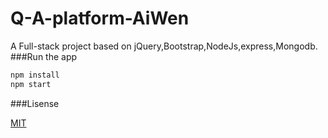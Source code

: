 # Q-A-platform-AiWen
A Full-stack project based on jQuery,Bootstrap,NodeJs,express,Mongodb.
###Run the app

```bash
npm install
npm start
```
###Lisense

[MIT](https://opensource.org/licenses/MIT)
